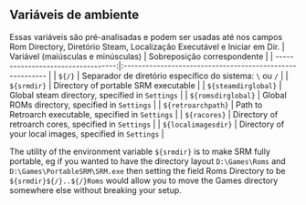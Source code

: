 ## Variáveis de ambiente
Essas variáveis são pré-analisadas e podem ser usadas até nos campos Rom Directory, Diretório Steam, Localização Executável e Iniciar em Dir.
| Variável (maiúsculas e minúsculas) | Sobreposição correspondente                               |
| ----------------------------------:|:--------------------------------------------------------- |
|                             `${/}` | Separador de diretório específico do sistema: `\` ou `/` |
|                        `${srmdir}` | Directory of portable SRM executable                      |
|                `${steamdirglobal}` | Global steam directory, specified in `Settings`           |
|                 `${romsdirglobal}` | Global ROMs directory, specified in `Settings`            |
|                 `${retroarchpath}` | Path to Retroarch executable, specified in `Settings`     |
|                       `${racores}` | Directory of retroarch cores, specified in `Settings`     |
|                `${localimagesdir}` | Directory of your local images, specified in `Settings`   |


The utility of the environment variable `${srmdir}` is to make SRM fully portable, eg if you wanted to have the directory layout `D:\Games\Roms` and `D:\Games\PortableSRM\SRM.exe` then setting the field Roms Directory to be `${srmdir}${/}..${/}Roms` would allow you to move the Games directory somewhere else without breaking your setup.
